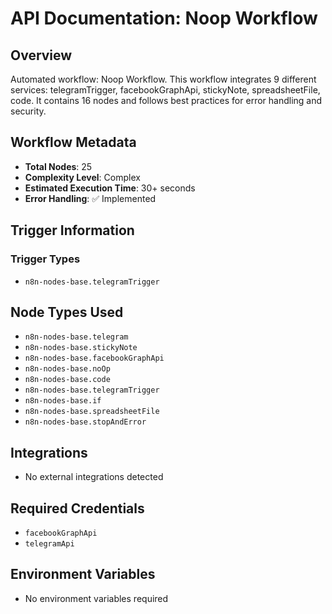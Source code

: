 # API Documentation: Noop Workflow

## Overview
Automated workflow: Noop Workflow. This workflow integrates 9 different services: telegramTrigger, facebookGraphApi, stickyNote, spreadsheetFile, code. It contains 16 nodes and follows best practices for error handling and security.

## Workflow Metadata
- **Total Nodes**: 25
- **Complexity Level**: Complex
- **Estimated Execution Time**: 30+ seconds
- **Error Handling**: ✅ Implemented

## Trigger Information
### Trigger Types
- `n8n-nodes-base.telegramTrigger`

## Node Types Used
- `n8n-nodes-base.telegram`
- `n8n-nodes-base.stickyNote`
- `n8n-nodes-base.facebookGraphApi`
- `n8n-nodes-base.noOp`
- `n8n-nodes-base.code`
- `n8n-nodes-base.telegramTrigger`
- `n8n-nodes-base.if`
- `n8n-nodes-base.spreadsheetFile`
- `n8n-nodes-base.stopAndError`

## Integrations
- No external integrations detected

## Required Credentials
- `facebookGraphApi`
- `telegramApi`

## Environment Variables
- No environment variables required
